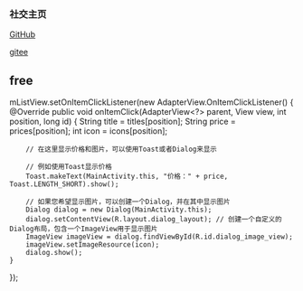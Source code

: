 ### 社交主页

  [GitHub](https://github.com/ACodeHX)
  
  [gitee](https://gitee.com/ACodeHX)

  
## free


mListView.setOnItemClickListener(new AdapterView.OnItemClickListener() {
    @Override
    public void onItemClick(AdapterView<?> parent, View view, int position, long id) {
        String title = titles[position];
        String price = prices[position];
        int icon = icons[position];
        
        // 在这里显示价格和图片，可以使用Toast或者Dialog来显示
        
        // 例如使用Toast显示价格
        Toast.makeText(MainActivity.this, "价格：" + price, Toast.LENGTH_SHORT).show();
        
        // 如果您希望显示图片，可以创建一个Dialog，并在其中显示图片
        Dialog dialog = new Dialog(MainActivity.this);
        dialog.setContentView(R.layout.dialog_layout); // 创建一个自定义的Dialog布局，包含一个ImageView用于显示图片
        ImageView imageView = dialog.findViewById(R.id.dialog_image_view);
        imageView.setImageResource(icon);
        dialog.show();
    }
});
